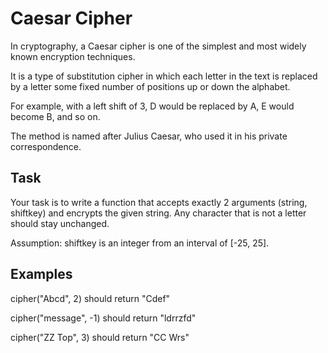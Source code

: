 # Caesar Cipher

In cryptography, a Caesar cipher is one of the simplest and most widely known encryption techniques.

It is a type of substitution cipher in which each letter in the text is replaced by a letter some fixed number of positions up or down the alphabet.

For example, with a left shift of 3, D would be replaced by A, E would become B, and so on.

The method is named after Julius Caesar, who used it in his private correspondence.

## Task

Your task is to write a function that accepts exactly 2 arguments (string, shiftkey) and encrypts the given string.
Any character that is not a letter should stay unchanged.

Assumption: shiftkey is an integer from an interval of [-25, 25].

## Examples

cipher("Abcd", 2) should return "Cdef"

cipher("message", -1) should return "ldrrzfd"

cipher("ZZ Top", 3) should return "CC Wrs"
